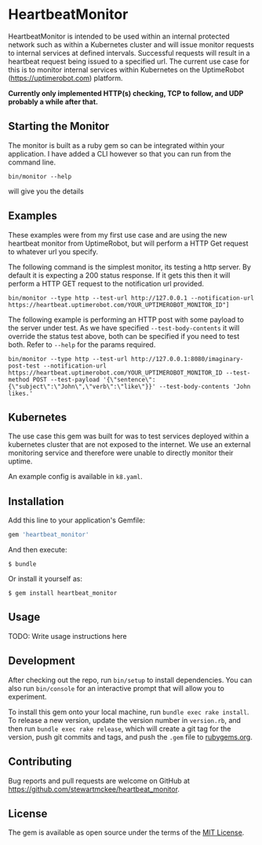 # HeartbeatMonitor

HeartbeatMonitor is intended to be used within an internal protected network such as within a Kubernetes cluster and will issue monitor requests to internal services at defined intervals.  Successful requests will result in a heartbeat request being issued to a specified url.  The current use case for this is to monitor internal services within Kubernetes on the UptimeRobot (https://uptimerobot.com) platform.

**Currently only implemented HTTP(s) checking, TCP to follow, and UDP probably a while after that.**

## Starting the Monitor

The monitor is built as a ruby gem so can be integrated within your application.  I have added a CLI however so that you can run from the command line.

    bin/monitor --help

will give you the details

## Examples

These examples were from my first use case and are using the new heartbeat monitor from UptimeRobot, but will perform a HTTP Get request to whatever url you specify.

The following command is the simplest monitor, its testing a http server.  By default it is expecting a 200 status response.  If it gets this then it will perform a HTTP GET request to the notification url provided.

    bin/monitor --type http --test-url http://127.0.0.1 --notification-url https://heartbeat.uptimerobot.com/YOUR_UPTIMEROBOT_MONITOR_ID"]

The following example is performing an HTTP post with some payload to the server under test.  As we have specified `--test-body-contents` it will override the status test above, both can be specified if you need to test both.  Refer to `--help` for the params required.

    bin/monitor --type http --test-url http://127.0.0.1:8080/imaginary-post-test --notification-url https://heartbeat.uptimerobot.com/YOUR_UPTIMEROBOT_MONITOR_ID --test-method POST --test-payload '{\"sentence\":{\"subject\":\"John\",\"verb\":\"like\"}}' --test-body-contents 'John likes.'


## Kubernetes

The use case this gem was built for was to test services deployed within a kubernetes cluster that are not exposed to the internet.  We use an external monitoring service and therefore were unable to directly monitor their uptime. 

An example config is available in `k8.yaml`.

## Installation

Add this line to your application's Gemfile:

```ruby
gem 'heartbeat_monitor'
```

And then execute:

    $ bundle

Or install it yourself as:

    $ gem install heartbeat_monitor

## Usage

TODO: Write usage instructions here

## Development

After checking out the repo, run `bin/setup` to install dependencies. You can also run `bin/console` for an interactive prompt that will allow you to experiment.

To install this gem onto your local machine, run `bundle exec rake install`. To release a new version, update the version number in `version.rb`, and then run `bundle exec rake release`, which will create a git tag for the version, push git commits and tags, and push the `.gem` file to [rubygems.org](https://rubygems.org).

## Contributing

Bug reports and pull requests are welcome on GitHub at https://github.com/stewartmckee/heartbeat_monitor.

## License

The gem is available as open source under the terms of the [MIT License](https://opensource.org/licenses/MIT).
